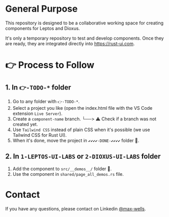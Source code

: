 # General Purpose

This repository is designed to be a collaborative working space for creating components for Leptos and Dioxus.

It's only a temporary repository to test and develop components. Once they are ready, they are integrated directly into https://rust-ui.com.



# 👉 Process to Follow

## 1. In `👉-TODO-*` folder

1. Go to any folder with `👉-TODO-*`.
2. Select a project you like (open the index.html file with the VS Code extension `Live Server`).
3. Create a `component-name` branch.
└──>  ⚠️ Check if a branch was not created yet.
4. Use `Tailwind CSS` instead of plain CSS when it's possible (we use Tailwind CSS for Rust UI).
5. When it's done, move the project in `✔️✔️✔️✔️-DONE-✔️✔️✔️✔️` folder 📂.
   

## 2. In `1-LEPTOS-UI-LABS` or `2-DIOXUS-UI-LABS` folder

1. Add the component to `src/__demos__/` folder 📂.
2. Use the component in `shared/page_all_demos.rs` file.




# Contact

If you have any questions, please contact on Linkedin [@max-wells](https://www.linkedin.com/in/maxime-montfort/).



